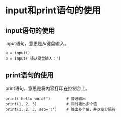 # input和print语句的使用
## input语句的使用

input语句，意思是从键盘输入。

    a = input()
    b = input('请从键盘输入：')

## print语句的使用
print语句，意思是将内容打印在控制台上。

    print('hello word!')       # 普通输出
    print(1, 2, 3)             # 同时输出多个值
    print(1, 2, 3, sep=':')    # 输出多个值，并改变分隔符